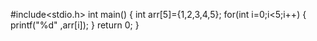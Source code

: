 #include<stdio.h>
int main()
{
int arr[5]={1,2,3,4,5};
for(int i=0;i<5;i++)
{
printf("%d" ,arr[i]);
}
return 0;
}
